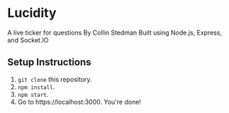 Lucidity
========

A live ticker for questions
By Collin Stedman
Built using Node.js, Express, and Socket.IO

Setup Instructions
------------------

1. `git clone` this repository.
2. `npm install`.
3. `npm start`.
4. Go to https://localhost:3000. You're done!
